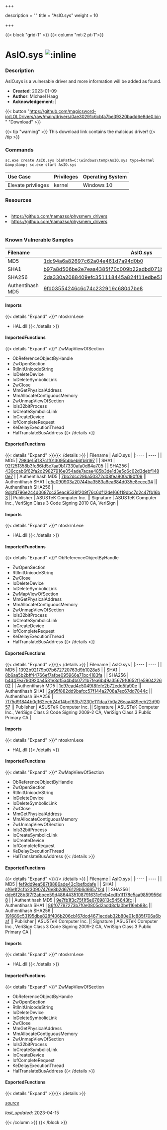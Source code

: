 +++

description = ""
title = "AsIO.sys"
weight = 10

+++


{{< block "grid-1" >}}
{{< column "mt-2 pt-1">}}


# AsIO.sys ![:inline](/images/twitter_verified.png) 


### Description

AsIO.sys is a vulnerable driver and more information will be added as found.

- **Created**: 2023-01-09
- **Author**: Michael Haag
- **Acknowledgement**:  | [](https://twitter.com/)


{{< button "https://github.com/magicsword-io/LOLDrivers/raw/main/drivers/0ae30291c6cbfa7be39320badd6e8de0.bin" "Download" >}}

{{< tip "warning" >}}
This download link contains the malcious driver!
{{< /tip >}}

### Commands

```
sc.exe create AsIO.sys binPath=C:\windows\temp\AsIO.sys type=kernel &amp;&amp; sc.exe start AsIO.sys
```

| Use Case | Privileges | Operating System | 
|:---- | ---- | ---- |
| Elevate privileges | kernel | Windows 10 |

### Resources
<br>
<li><a href=" https://github.com/namazso/physmem_drivers"> https://github.com/namazso/physmem_drivers</a></li>
<li><a href="https://github.com/namazso/physmem_drivers">https://github.com/namazso/physmem_drivers</a></li>
<br>

### Known Vulnerable Samples

| Filename | AsIO.sys |
|:---- | ---- | 
| MD5 | <a href="https://www.virustotal.com/gui/file/1dc94a6a82697c62a04e461d7a94d0b0">1dc94a6a82697c62a04e461d7a94d0b0</a> |
| SHA1 | <a href="https://www.virustotal.com/gui/file/b97a8d506be2e7eaa4385f70c009b22adbd071ba">b97a8d506be2e7eaa4385f70c009b22adbd071ba</a> |
| SHA256 | <a href="https://www.virustotal.com/gui/file/2da330a2088409efc351118445a824f11edbe51cf3d653b298053785097fe40e">2da330a2088409efc351118445a824f11edbe51cf3d653b298053785097fe40e</a> |
| Authentihash MD5 | <a href="https://www.virustotal.com/gui/search/authentihash%9fd03554246c6c74c232919c680d7be8">9fd03554246c6c74c232919c680d7be8</a> || Authentihash SHA1 | <a href="https://www.virustotal.com/gui/search/authentihash%b25550309c902a21b03367ae27694c5a29b891b5">b25550309c902a21b03367ae27694c5a29b891b5</a> || Authentihash SHA256 | <a href="https://www.virustotal.com/gui/search/authentihash%c3e3719ca592ba65a67f594ec1a08d0d7ad724b088be77d48cb33627c56f4614">c3e3719ca592ba65a67f594ec1a08d0d7ad724b088be77d48cb33627c56f4614</a> || Publisher | ASUSTeK Computer Inc. || Signature | ASUSTeK Computer Inc., VeriSign Class 3 Code Signing 2009-2 CA, VeriSign Class 3 Public Primary CA   |
#### Imports
{{< details "Expand" >}}* ntoskrnl.exe
* HAL.dll
{{< /details >}}
#### ImportedFunctions
{{< details "Expand" >}}* ZwMapViewOfSection
* ObReferenceObjectByHandle
* ZwOpenSection
* RtlInitUnicodeString
* IoDeleteDevice
* IoDeleteSymbolicLink
* ZwClose
* MmGetPhysicalAddress
* MmAllocateContiguousMemory
* ZwUnmapViewOfSection
* IoIs32bitProcess
* IoCreateSymbolicLink
* IoCreateDevice
* IofCompleteRequest
* KeDelayExecutionThread
* HalTranslateBusAddress
{{< /details >}}
#### ExportedFunctions
{{< details "Expand" >}}{{< /details >}}
| Filename | AsIO.sys |
|:---- | ---- | 
| MD5 | <a href="https://www.virustotal.com/gui/file/798de15f187c1f013095bbbeb6fb6197">798de15f187c1f013095bbbeb6fb6197</a> |
| SHA1 | <a href="https://www.virustotal.com/gui/file/92f251358b3fe86fd5e7aa9b17330afa0d64a705">92f251358b3fe86fd5e7aa9b17330afa0d64a705</a> |
| SHA256 | <a href="https://www.virustotal.com/gui/file/436ccab6f62fa2d29827916e054ade7acae485b3de1d3e5c6c62d3debf1480e7">436ccab6f62fa2d29827916e054ade7acae485b3de1d3e5c6c62d3debf1480e7</a> |
| Authentihash MD5 | <a href="https://www.virustotal.com/gui/search/authentihash%7bb2dcc29ba50372d08fea800c190f09">7bb2dcc29ba50372d08fea800c190f09</a> || Authentihash SHA1 | <a href="https://www.virustotal.com/gui/search/authentihash%e5c090903a20744ba3583a8ea684d035e8cecc34">e5c090903a20744ba3583a8ea684d035e8cecc34</a> || Authentihash SHA256 | <a href="https://www.virustotal.com/gui/search/authentihash%9dcfd796e244d0687cc35eac9538f209f76c6df12de166f19dbc7d2c47fb16b3">9dcfd796e244d0687cc35eac9538f209f76c6df12de166f19dbc7d2c47fb16b3</a> || Publisher | ASUSTeK Computer Inc. || Signature | ASUSTeK Computer Inc., VeriSign Class 3 Code Signing 2010 CA, VeriSign   |
#### Imports
{{< details "Expand" >}}* ntoskrnl.exe
* HAL.dll
{{< /details >}}
#### ImportedFunctions
{{< details "Expand" >}}* ObReferenceObjectByHandle
* ZwOpenSection
* RtlInitUnicodeString
* ZwClose
* IoDeleteDevice
* IoDeleteSymbolicLink
* ZwMapViewOfSection
* MmGetPhysicalAddress
* MmAllocateContiguousMemory
* ZwUnmapViewOfSection
* IoIs32bitProcess
* IoCreateSymbolicLink
* IoCreateDevice
* IofCompleteRequest
* KeDelayExecutionThread
* HalTranslateBusAddress
{{< /details >}}
#### ExportedFunctions
{{< details "Expand" >}}{{< /details >}}
| Filename | AsIO.sys |
|:---- | ---- | 
| MD5 | <a href="https://www.virustotal.com/gui/file/1392b92179b07b672720763d9b1028a5">1392b92179b07b672720763d9b1028a5</a> |
| SHA1 | <a href="https://www.virustotal.com/gui/file/8b6aa5b2bff44766ef7afbe095966a71bc4183fa">8b6aa5b2bff44766ef7afbe095966a71bc4183fa</a> |
| SHA256 | <a href="https://www.virustotal.com/gui/file/b4d47ea790920a4531e3df5a4b4b0721b7fea6b49a35679f0652f1e590422602">b4d47ea790920a4531e3df5a4b4b0721b7fea6b49a35679f0652f1e590422602</a> |
| Authentihash MD5 | <a href="https://www.virustotal.com/gui/search/authentihash%1e97ead4c5049f8fefe2b72edd5fa90e">1e97ead4c5049f8fefe2b72edd5fa90e</a> || Authentihash SHA1 | <a href="https://www.virustotal.com/gui/search/authentihash%2a95f882dd9bafcc57f144a2708a7ec67dd7844c">2a95f882dd9bafcc57f144a2708a7ec67dd7844c</a> || Authentihash SHA256 | <a href="https://www.virustotal.com/gui/search/authentihash%7f75d91844b0c162eeb24d14bcf63b7f230e111daa7b0a26eaa489eeb22d9057">7f75d91844b0c162eeb24d14bcf63b7f230e111daa7b0a26eaa489eeb22d9057</a> || Publisher | ASUSTeK Computer Inc. || Signature | ASUSTeK Computer Inc., VeriSign Class 3 Code Signing 2009-2 CA, VeriSign Class 3 Public Primary CA   |
#### Imports
{{< details "Expand" >}}* ntoskrnl.exe
* HAL.dll
{{< /details >}}
#### ImportedFunctions
{{< details "Expand" >}}* ZwMapViewOfSection
* ObReferenceObjectByHandle
* ZwOpenSection
* RtlInitUnicodeString
* IoDeleteDevice
* IoDeleteSymbolicLink
* ZwClose
* MmGetPhysicalAddress
* MmAllocateContiguousMemory
* ZwUnmapViewOfSection
* IoIs32bitProcess
* IoCreateSymbolicLink
* IoCreateDevice
* IofCompleteRequest
* KeDelayExecutionThread
* HalTranslateBusAddress
{{< /details >}}
#### ExportedFunctions
{{< details "Expand" >}}{{< /details >}}
| Filename | AsIO.sys |
|:---- | ---- | 
| MD5 | <a href="https://www.virustotal.com/gui/file/fef9dd9ea587f8886ade43c1befbdafe">fef9dd9ea587f8886ade43c1befbdafe</a> |
| SHA1 | <a href="https://www.virustotal.com/gui/file/af6e1f2cfb230907476e8b2d676129b6d6657124">af6e1f2cfb230907476e8b2d676129b6d6657124</a> |
| SHA256 | <a href="https://www.virustotal.com/gui/file/dde6f28b3f7f2abbee59d4864435108791631e9cb4cdfb1f178e5aa9859956d8">dde6f28b3f7f2abbee59d4864435108791631e9cb4cdfb1f178e5aa9859956d8</a> |
| Authentihash MD5 | <a href="https://www.virustotal.com/gui/search/authentihash%9e7fb1f3c75f1f5e6769813c545643fc">9e7fb1f3c75f1f5e6769813c545643fc</a> || Authentihash SHA1 | <a href="https://www.virustotal.com/gui/search/authentihash%86f07797273b7f0e0805d2add8c1a0be116eb88c">86f07797273b7f0e0805d2add8c1a0be116eb88c</a> || Authentihash SHA256 | <a href="https://www.virustotal.com/gui/search/authentihash%191689c53195dbe828f406b206cb167dcd4671ecdab32b80e01c885f706a6baf">191689c53195dbe828f406b206cb167dcd4671ecdab32b80e01c885f706a6baf</a> || Publisher | ASUSTeK Computer Inc. || Signature | ASUSTeK Computer Inc., VeriSign Class 3 Code Signing 2009-2 CA, VeriSign Class 3 Public Primary CA   |
#### Imports
{{< details "Expand" >}}* ntoskrnl.exe
* HAL.dll
{{< /details >}}
#### ImportedFunctions
{{< details "Expand" >}}* ZwMapViewOfSection
* ObReferenceObjectByHandle
* ZwOpenSection
* RtlInitUnicodeString
* IoDeleteDevice
* IoDeleteSymbolicLink
* ZwClose
* MmGetPhysicalAddress
* MmAllocateContiguousMemory
* ZwUnmapViewOfSection
* IoIs32bitProcess
* IoCreateSymbolicLink
* IoCreateDevice
* IofCompleteRequest
* KeDelayExecutionThread
* HalTranslateBusAddress
{{< /details >}}
#### ExportedFunctions
{{< details "Expand" >}}{{< /details >}}



[*source*](https://github.com/magicsword-io/LOLDrivers/tree/main/yaml/asio.yaml)

*last_updated:* 2023-04-15








{{< /column >}}
{{< /block >}}
